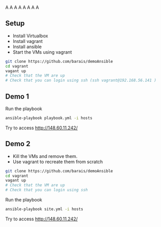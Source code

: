 A
A
A
A
A
A
A
A


## Setup

- Install Virtualbox
- Install vagrant
- Install ansible
- Start the VMs using vagrant


```bash
git clone https://github.com/barais/demoAnsible
cd vagrant
vagant up
# Check that the VM are up
# Check that you can login using ssh (ssh vagrant@192.168.56.141 )
```

## Demo 1

Run the playbook

```bash
ansible-playbook playbook.yml -i hosts
```

Try to access http://148.60.11.242/
## Demo 2

- Kill the VMs and remove them.
- Use vagrant to recreate them from scratch

```bash
git clone https://github.com/barais/demoAnsible
cd vagrant
vagant up
# Check that the VM are up
# Check that you can login using ssh 
```

Run the playbook

```bash
ansible-playbook site.yml -i hosts
```

Try to access http://148.60.11.242/
